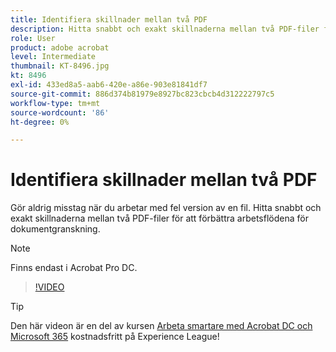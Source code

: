 ```yaml
---
title: Identifiera skillnader mellan två PDF
description: Hitta snabbt och exakt skillnaderna mellan två PDF-filer för att förbättra arbetsflödet för dokumentgranskning
role: User
product: adobe acrobat
level: Intermediate
thumbnail: KT-8496.jpg
kt: 8496
exl-id: 433ed8a5-aab6-420e-a86e-903e81841df7
source-git-commit: 886d374b81979e8927bc823cbcb4d312222797c5
workflow-type: tm+mt
source-wordcount: '86'
ht-degree: 0%

---
```


# Identifiera skillnader mellan två PDF

Gör aldrig misstag när du arbetar med fel version av en fil. Hitta snabbt och exakt skillnaderna mellan två PDF-filer för att förbättra arbetsflödena för dokumentgranskning.

>[!NOTE]
>
>Finns endast i Acrobat Pro DC.

>[!VIDEO](https://video.tv.adobe.com/v/337211?hidetitle=true)

>[!TIP]
>
>Den här videon är en del av kursen [Arbeta smartare med Acrobat DC och Microsoft 365](https://experienceleague.adobe.com/?recommended=Acrobat-U-1-2021.microsoft365) kostnadsfritt på Experience League!
